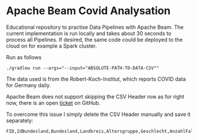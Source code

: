 # Apache Beam Covid Analysation

Educational repository to practise Data Pipelines with Apache Beam. The current implementation is run locally and takes about 30 seconds to process all Pipelines. If desired, the same code could be deployed to the cloud on for example a Spark cluster.

Run as follows

```
./gradlew run --args="--input="ABSOLUTE-PATH-TO-DATA-CSV""
```

The data used is from the Robert-Koch-Institut, which reports COVID data for Germany daily.

Apache Beam does not support skipping the CSV Header row as for right now, there is an open [ticket](https://github.com/apache/beam/issues/17990) on GitHub.

To overcome this issue I simply delete the CSV Header manually and save it separately:

```
FID,IdBundesland,Bundesland,Landkreis,Altersgruppe,Geschlecht,AnzahlFall,AnzahlTodesfall,Meldedatum,IdLandkreis,Datenstand,NeuerFall,NeuerTodesfall,Refdatum,NeuGenesen,AnzahlGenesen,IstErkrankungsbeginn,Altersgruppe2
```
